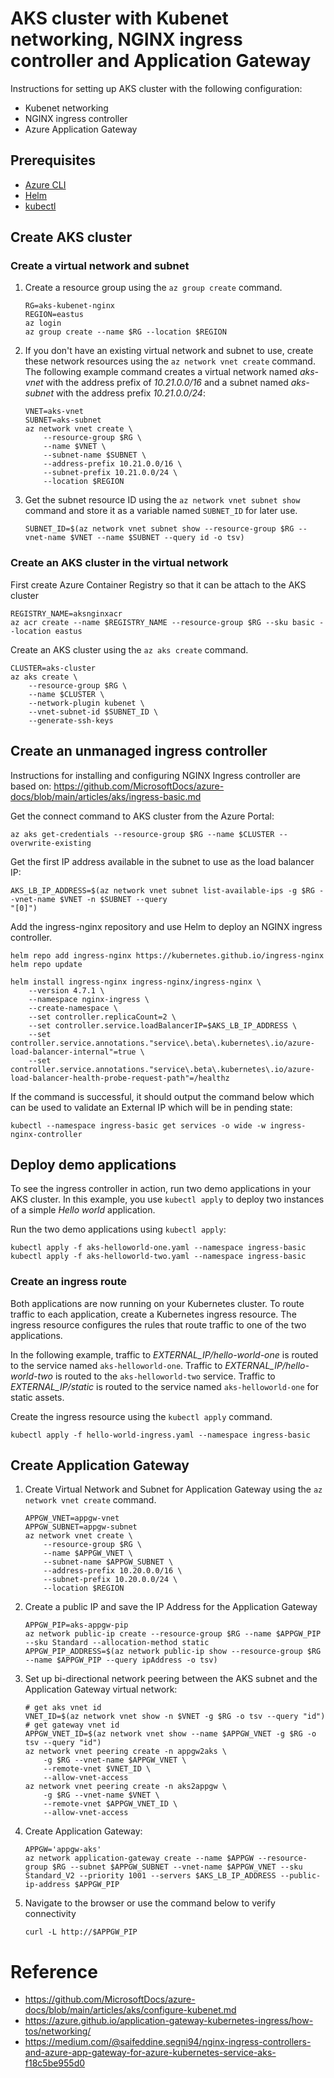 # AKS cluster with Kubenet networking, NGINX ingress controller and Application Gateway
Instructions for setting up AKS cluster with the following configuration:
* Kubenet networking
* NGINX ingress controller
* Azure Application Gateway

## Prerequisites
* [Azure CLI](https://learn.microsoft.com/en-us/cli/azure/)
* [Helm](https://helm.sh/docs/intro/install/)
* [kubectl](https://kubernetes.io/docs/tasks/tools/)

## Create AKS cluster

### Create a virtual network and subnet

1. Create a resource group using the `az group create` command.

    ```azurecli-interactive
    RG=aks-kubenet-nginx
    REGION=eastus
    az login
    az group create --name $RG --location $REGION
    ```

1. If you don't have an existing virtual network and subnet to use, create these network resources using the `az network vnet create` command. The following example command creates a virtual network named *aks-vnet* with the address prefix of *10.21.0.0/16* and a subnet named *aks-subnet* with the address prefix *10.21.0.0/24*:

    ```azurecli-interactive
    VNET=aks-vnet
    SUBNET=aks-subnet
    az network vnet create \
        --resource-group $RG \
        --name $VNET \
        --subnet-name $SUBNET \
        --address-prefix 10.21.0.0/16 \
        --subnet-prefix 10.21.0.0/24 \
        --location $REGION
    ```

1. Get the subnet resource ID using the `az network vnet subnet show` command and store it as a variable named `SUBNET_ID` for later use.

    ```azurecli-interactive
    SUBNET_ID=$(az network vnet subnet show --resource-group $RG --vnet-name $VNET --name $SUBNET --query id -o tsv)
    ```

### Create an AKS cluster in the virtual network
First create Azure Container Registry so that it can be attach to the AKS cluster

```
REGISTRY_NAME=aksnginxacr
az acr create --name $REGISTRY_NAME --resource-group $RG --sku basic --location eastus
```

Create an AKS cluster using the `az aks create` command.

```azurecli-interactive
CLUSTER=aks-cluster
az aks create \
    --resource-group $RG \
    --name $CLUSTER \
    --network-plugin kubenet \
    --vnet-subnet-id $SUBNET_ID \
    --generate-ssh-keys 
```

## Create an unmanaged ingress controller
Instructions for installing and configuring NGINX Ingress controller are based on: https://github.com/MicrosoftDocs/azure-docs/blob/main/articles/aks/ingress-basic.md

Get the connect command to AKS cluster from the Azure Portal:

```
az aks get-credentials --resource-group $RG --name $CLUSTER --overwrite-existing
```

Get the first IP address available in the subnet to use as the load balancer IP:
```
AKS_LB_IP_ADDRESS=$(az network vnet subnet list-available-ips -g $RG --vnet-name $VNET -n $SUBNET --query
"[0]")
```

Add the ingress-nginx repository and use Helm to deploy an NGINX ingress controller. 

```console
helm repo add ingress-nginx https://kubernetes.github.io/ingress-nginx
helm repo update

helm install ingress-nginx ingress-nginx/ingress-nginx \
    --version 4.7.1 \
    --namespace nginx-ingress \
    --create-namespace \
    --set controller.replicaCount=2 \
    --set controller.service.loadBalancerIP=$AKS_LB_IP_ADDRESS \
    --set controller.service.annotations."service\.beta\.kubernetes\.io/azure-load-balancer-internal"=true \
    --set controller.service.annotations."service\.beta\.kubernetes\.io/azure-load-balancer-health-probe-request-path"=/healthz 
```

If the command is successful, it should output the command below which can be used to validate an External IP which will be in pending state:

```
kubectl --namespace ingress-basic get services -o wide -w ingress-nginx-controller
```

## Deploy demo applications

To see the ingress controller in action, run two demo applications in your AKS cluster. In this example, you use `kubectl apply` to deploy two instances of a simple *Hello world* application.

Run the two demo applications using `kubectl apply`:

```console
kubectl apply -f aks-helloworld-one.yaml --namespace ingress-basic
kubectl apply -f aks-helloworld-two.yaml --namespace ingress-basic
```

### Create an ingress route

Both applications are now running on your Kubernetes cluster. To route traffic to each application, create a Kubernetes ingress resource. The ingress resource configures the rules that route traffic to one of the two applications.

In the following example, traffic to *EXTERNAL_IP/hello-world-one* is routed to the service named `aks-helloworld-one`. Traffic to *EXTERNAL_IP/hello-world-two* is routed to the `aks-helloworld-two` service. Traffic to *EXTERNAL_IP/static* is routed to the service named `aks-helloworld-one` for static assets.

Create the ingress resource using the `kubectl apply` command.

```
kubectl apply -f hello-world-ingress.yaml --namespace ingress-basic
```

## Create Application Gateway

1. Create Virtual Network and Subnet for Application Gateway using the `az network vnet create` command. 

    ```azurecli-interactive
    APPGW_VNET=appgw-vnet
    APPGW_SUBNET=appgw-subnet
    az network vnet create \
        --resource-group $RG \
        --name $APPGW_VNET \
        --subnet-name $APPGW_SUBNET \
        --address-prefix 10.20.0.0/16 \
        --subnet-prefix 10.20.0.0/24 \
        --location $REGION
    ```

1. Create a public IP and save the IP Address for the Application Gateway

    ```console
    APPGW_PIP=aks-appgw-pip
    az network public-ip create --resource-group $RG --name $APPGW_PIP --sku Standard --allocation-method static
    APPGW_PIP_ADDRESS=$(az network public-ip show --resource-group $RG --name $APPGW_PIP --query ipAddress -o tsv)
    ```

1. Set up bi-directional network peering between the AKS subnet and the Application Gateway virtual network:

    ```command
    # get aks vnet id 
    VNET_ID=$(az network vnet show -n $VNET -g $RG -o tsv --query "id")
    # get gateway vnet id
    APPGW_VNET_ID=$(az network vnet show --name $APPGW_VNET -g $RG -o tsv --query "id")
    az network vnet peering create -n appgw2aks \
        -g $RG --vnet-name $APPGW_VNET \
        --remote-vnet $VNET_ID \
        --allow-vnet-access
    az network vnet peering create -n aks2appgw \
        -g $RG --vnet-name $VNET \
        --remote-vnet $APPGW_VNET_ID \
        --allow-vnet-access
    ```

1. Create Application Gateway:
    ```
    APPGW='appgw-aks' 
    az network application-gateway create --name $APPGW --resource-group $RG --subnet $APPGW_SUBNET --vnet-name $APPGW_VNET --sku Standard_V2 --priority 1001 --servers $AKS_LB_IP_ADDRESS --public-ip-address $APPGW_PIP
    ```

1. Navigate to the browser or use the command below to verify connectivity
    ```
    curl -L http://$APPGW_PIP
    ```


# Reference
* https://github.com/MicrosoftDocs/azure-docs/blob/main/articles/aks/configure-kubenet.md
* https://azure.github.io/application-gateway-kubernetes-ingress/how-tos/networking/
* https://medium.com/@saifeddine.segni94/nginx-ingress-controllers-and-azure-app-gateway-for-azure-kubernetes-service-aks-f18c5be955d0